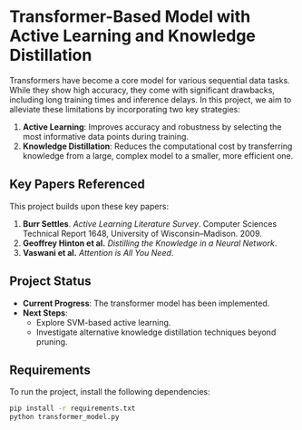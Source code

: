 # Transformer-Based Model with Active Learning and Knowledge Distillation

Transformers have become a core model for various sequential data tasks. While they show high accuracy, they come with significant drawbacks, including long training times and inference delays. In this project, we aim to alleviate these limitations by incorporating two key strategies:

1. **Active Learning**: Improves accuracy and robustness by selecting the most informative data points during training.
2. **Knowledge Distillation**: Reduces the computational cost by transferring knowledge from a large, complex model to a smaller, more efficient one.

## Key Papers Referenced
This project builds upon these key papers:
1. **Burr Settles**. *Active Learning Literature Survey*. Computer Sciences Technical Report 1648, University of Wisconsin–Madison. 2009.
2. **Geoffrey Hinton et al.** *Distilling the Knowledge in a Neural Network*.
3. **Vaswani et al.** *Attention is All You Need*.

## Project Status
- **Current Progress**: The transformer model has been implemented.
- **Next Steps**:
  - Explore SVM-based active learning.
  - Investigate alternative knowledge distillation techniques beyond pruning.

## Requirements

To run the project, install the following dependencies:

```bash
pip install -r requirements.txt
python transformer_model.py
